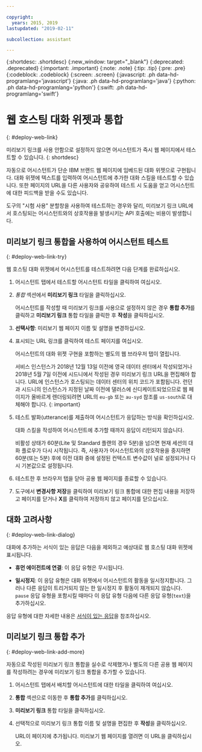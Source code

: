 ```yaml
---

copyright:
  years: 2015, 2019
lastupdated: "2019-02-11"

subcollection: assistant

---
```


{:shortdesc: .shortdesc}
{:new_window: target="_blank"}
{:deprecated: .deprecated}
{:important: .important}
{:note: .note}
{:tip: .tip}
{:pre: .pre}
{:codeblock: .codeblock}
{:screen: .screen}
{:javascript: .ph data-hd-programlang='javascript'}
{:java: .ph data-hd-programlang='java'}
{:python: .ph data-hd-programlang='python'}
{:swift: .ph data-hd-programlang='swift'}

# 웹 호스팅 대화 위젯과 통합
{: #deploy-web-link}

미리보기 링크를 사용 안함으로 설정하지 않으면 어시스턴트가 즉시 웹 페이지에서 테스트할 수 있습니다.
{: shortdesc}

자동으로 어시스턴트가 단순 IBM 브랜드 웹 페이지에 임베드된 대화 위젯으로 구현됩니다. 대화 위젯에 텍스트를 입력하여 어시스턴트에 추가한 대화 스킬을 테스트할 수 있습니다. 또한 페이지의 URL을 다른 사용자와 공유하여 테스트 시 도움을 얻고 어시스턴트에 대한 피드백을 받을 수도 있습니다.

도구의 "시험 사용" 분할창을 사용하여 테스트하는 경우와 달리, 미리보기 링크 URL에서 호스팅되는 어시스턴트와의 상호작용을 발생시키는 API 호출에는 비용이 발생합니다.

## 미리보기 링크 통합을 사용하여 어시스턴트 테스트
{: #deploy-web-link-try}

웹 호스팅 대화 위젯에서 어시스턴트를 테스트하려면 다음 단계를 완료하십시오.

1.  어시스턴트 탭에서 테스트할 어시스턴트 타일을 클릭하여 여십시오.

1.  *통합* 섹션에서 **미리보기 링크** 타일을 클릭하십시오.

    어시스턴트를 작성할 때 미리보기 링크를 사용으로 설정하지 않은 경우 **통합 추가**를 클릭하고 **미리보기 링크** 통합 타일을 클릭한 후 **작성**을 클릭하십시오.

1.  **선택사항**: 미리보기 웹 페이지 이름 및 설명을 변경하십시오.

1.  표시되는 URL 링크를 클릭하여 테스트 페이지를 여십시오.

    어시스턴트의 대화 위젯 구현을 포함하는 별도의 웹 브라우저 탭이 열립니다.

    서비스 인스턴스가 2018년 12월 13일 이전에 영국 데이터 센터에서 작성되었거나 2018년 5월 7일 이전에 시드니에서 작성된 경우 미리보기 링크 URL을 편집해야 합니다. URL에 인스턴스가 호스팅되는 데이터 센터의 위치 코드가 포함됩니다. 런던과 시드니의 인스턴스가 지정된 날짜 이전에 댈러스에 신디케이트되었으므로 웹 페이지가 올바르게 렌더링되려면 URL의 `eu-gb` 또는 `au-syd` 참조를 `us-south`로 대체해야 합니다.
    {: important}

1.  테스트 발화(utterance)를 제출하여 어시스턴트가 응답하는 방식을 확인하십시오.

    대화 스킬을 작성하여 어시스턴트에 추가할 때까지 응답이 리턴되지 않습니다.

    비활성 상태가 60분(Lite 및 Standard 플랜의 경우 5분)을 넘으면 현재 세션의 대화 플로우가 다시 시작됩니다. 즉, 사용자가 어시스턴트와의 상호작용을 중지하면 60분(또는 5분) 후에 이전 대화 중에 설정된 컨텍스트 변수값이 널로 설정되거나 다시 기본값으로 설정됩니다.

1.  테스트한 후 브라우저 탭을 닫아 공용 웹 페이지를 종료할 수 있습니다.

1.  도구에서 **변경사항 저장**을 클릭하여 미리보기 링크 통합에 대한 편집 내용을 저장하고 페이지를 닫거나 **X**를 클릭하여 저장하지 않고 페이지를 닫으십시오.

## 대화 고려사항
{: #deploy-web-link-dialog}

대화에 추가하는 서식이 있는 응답은 다음을 제외하고 예상대로 웹 호스팅 대화 위젯에 표시됩니다.

- **휴먼 에이전트에 연결**: 이 응답 유형은 무시됩니다.

- **일시정지**: 이 응답 유형은 대화 위젯에서 어시스턴트의 활동을 일시정지합니다. 그러나 다른 응답이 트리거되지 않는 한 일시정지 후 활동이 재개되지 않습니다. `pause` 응답 유형을 포함시킬 때마다 이 응답 유형 다음에 다른 응답 유형(`text`)을 추가하십시오.

응답 유형에 대한 자세한 내용은 [서식이 있는 응답](/docs/services/assistant?topic=assistant-dialog-overview#dialog-overview-multimedia)을 참조하십시오. 

## 미리보기 링크 통합 추가
{: #deploy-web-link-add-more}

자동으로 작성된 미리보기 링크 통합을 실수로 삭제했거나 별도의 다른 공용 웹 페이지를 작성하려는 경우에 미리보기 링크 통합을 추가할 수 있습니다.

1.  어시스턴트 탭에서 배치할 어시스턴트에 대한 타일을 클릭하여 여십시오.

1.  **통합** 섹션으로 이동한 후 **통합 추가**를 클릭하십시오.

1.  **미리보기 링크** 통합 타일을 클릭하십시오.

1.  선택적으로 미리보기 링크 통합 이름 및 설명을 편집한 후 **작성**을 클릭하십시오.

    URL이 페이지에 추가됩니다. 미리보기 웹 페이지를 열려면 이 URL을 클릭하십시오.
